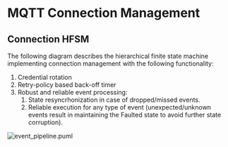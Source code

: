 # MQTT Connection Management

## Connection HFSM

The following diagram describes the hierarchical finite state machine implementing connection management with the following functionality:

1. Credential rotation
1. Retry-policy based back-off timer
1. Robust and reliable event processing:
    1. State resyncrhonization in case of dropped/missed events.
    1. Reliable execution for any type of event (unexpected/unknown events result in maintaining the Faulted state to avoid further state corruption).

![event_pipeline.puml](https://www.plantuml.com/plantuml/png/nLPDSzem4BtxL-mjq12IjjDBaZ9XY3DbMZ01fzCF6ezYAqGJa1X93ibqyj-xaZ7W3t3I7ie1xDNkUxjlLn9dIXEfuzaKEe9p6cecUF3fOjHpd3reAnNFviQaZl7rg0bN_9wB1GVwGBbMG2I5Mo4NH4OqWXhZeEyeao0acp1EfX0ncM0sW39Say3uZOXvX2uWOcsVwqq4Vzk4tgNl1nslttSxVZ1qBu4fcCH44gufmci1aggvmE05OgM0sQZH8F0-6_22sHqE3S-x9boxNzs-Rz09g3iXTHXhWquVAJvHKmDeP5NCP0v4AH4oekcIDuc-bM9cFSDOIXG3K4YChN419DGnrcurCYpA_6AnjixtJVCU1KiT6ibRAeLLD5P9jMO5zKA1PyHcWZR3IEPp8BZ4gLu8UMzLCIe_qEbJqt6IHDRjx15E9dHcalZj07uIXsuqfVRLFC0ndDwqsZy2MrnWnFkGgjVr-a7dYpToJKzE3szQXy0cN4XwaWktafztHnkgPzqts2z8F4L5DqqZCubOUPBasfvMmYUhXRMfWlaQk-uDdN94fCy18hl5GwtaKu9GwZBMA7gO688G6wUf_7YKfnccBZwRKUpmQZc_i9sqn7DiHqtYnA99LdWMijpVhuY8vn7c7eIIHfWG8rDLgrU4i5ke5OZse0MzzhVL5cpxljiR-ADwsfFTc5LQFJATIAMqc5TByPhXlYwPfdnhpvaAYsEPiHQQkj4rs1cogxOI_v83S1c-URBK2bMvb_LTiAyy3DOA_Npp2mvQ5TlsOEsHRhfjTOnvviIibVZLIobQMoQXx6emJDlo_0TnqjnVreMr8F-HziLdwvXdsjBr4b6JV8QkF_mUTFldzPFoP4epAVIh91-_stEzAtz7dGNeP_kTtY_vVLbsaXVyjoll3Tn-OJCKuak6jW6PEwew1FroCSvglw5GsGiT3NzJm0iLJQ5JtjsZaj_1wQXaPtSqA68l_oPOT5jo0pRxduMr3dNdsJb3A_wb_GC0)
